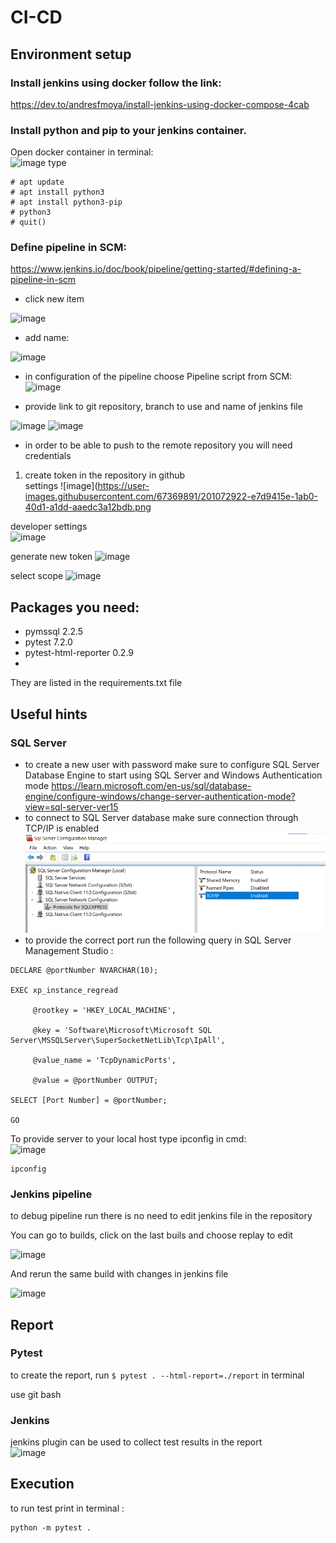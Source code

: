 # CI-CD

## Environment setup

### Install jenkins using docker follow the link:  

https://dev.to/andresfmoya/install-jenkins-using-docker-compose-4cab  

### Install python and pip to your jenkins container.  

Open docker container in terminal:  
![image](https://user-images.githubusercontent.com/67369891/201064644-a6930118-4020-4e62-80e7-5f048e11de0c.png)
type 
```
# apt update
# apt install python3
# apt install python3-pip
# python3
# quit()
```

### Define pipeline in SCM:
https://www.jenkins.io/doc/book/pipeline/getting-started/#defining-a-pipeline-in-scm  

- click new item  

![image](https://user-images.githubusercontent.com/67369891/201055959-d9bcbd33-0fe2-4645-be4a-b23a7a9de367.png)  

- add name:  

![image](https://user-images.githubusercontent.com/67369891/201056371-32ada2f2-396c-405a-90c9-51b704e542d4.png)  

- in configuration of the pipeline choose Pipeline script from SCM:
![image](https://user-images.githubusercontent.com/67369891/201057041-ab783ccb-b4df-445b-8d67-46c275c8987f.png)  

- provide link to git repository, branch to use and name of jenkins file  

![image](https://user-images.githubusercontent.com/67369891/201057433-f06edfa6-ac8c-4d6e-b07e-3fce656c13f5.png)
![image](https://user-images.githubusercontent.com/67369891/201058043-5bf8d9b8-7dff-4f4f-b267-8ad4ec160558.png)

- in order to be able to push to the remote repository you will need credentials  
1. create token in the repository in github  
settings 
![image](https://user-images.githubusercontent.com/67369891/201072922-e7d9415e-1ab0-40d1-a1dd-aaedc3a12bdb.png  

developer settings  
![image](https://user-images.githubusercontent.com/67369891/201073043-1e15132c-1c36-4aae-acf2-df681a75d144.png)

generate new token 
![image](https://user-images.githubusercontent.com/67369891/201073213-d1169852-62ae-4a2d-a339-1e6b66a2009f.png)

select scope 
![image](https://user-images.githubusercontent.com/67369891/201073597-bda2543b-d7c3-4e91-83f8-e9c26bdf413d.png)

## Packages you need:
- pymssql 2.2.5
- pytest 7.2.0
- pytest-html-reporter 0.2.9  
- 
They are listed in the requirements.txt file

## Useful hints 
### SQL Server
- to create a new user with password make sure to configure SQL Server Database Engine to start using SQL Server and Windows Authentication mode
https://learn.microsoft.com/en-us/sql/database-engine/configure-windows/change-server-authentication-mode?view=sql-server-ver15
- to connect to SQL Server database make sure connection through TCP/IP is enabled
![img.png](img.png)
- to provide the correct port run the following query in  SQL Server Management Studio :  
```
DECLARE @portNumber NVARCHAR(10);

EXEC xp_instance_regread

     @rootkey = 'HKEY_LOCAL_MACHINE',

     @key = 'Software\Microsoft\Microsoft SQL Server\MSSQLServer\SuperSocketNetLib\Tcp\IpAll',

     @value_name = 'TcpDynamicPorts',

     @value = @portNumber OUTPUT;

SELECT [Port Number] = @portNumber;

GO
```
To provide server to your local host type ipconfig in cmd:  
![image](https://user-images.githubusercontent.com/67369891/201068356-e6f4da25-fb09-4052-a40b-d64f598bfb63.png)
```
ipconfig
```
### Jenkins pipeline
to debug pipeline run there is no need to edit jenkins file in the repository  

You can go to builds, click on the last buils and choose replay to edit   

![image](https://user-images.githubusercontent.com/67369891/201061183-aaafc43b-9cbe-4d1d-80f6-a77b5772c5d3.png)  

And rerun the same build with changes in jenkins file  

![image](https://user-images.githubusercontent.com/67369891/201061388-83bbfe75-ff9e-44ff-8e56-4af876cc9f6d.png)

## Report
### Pytest
to create the report, run 
```$ pytest . --html-report=./report```
in terminal

use git bash
### Jenkins
jenkins plugin can be used to collect test results in the report  
![image](https://user-images.githubusercontent.com/67369891/201069770-848b13b6-5ea3-44ac-a906-64a2d4c5f186.png)

## Execution

to run test print in terminal :
```
python -m pytest .
```
